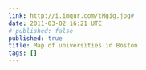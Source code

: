 ```yaml
---
link: http://i.imgur.com/tMgig.jpg#
date: 2011-03-02 16:21 UTC
# published: false
published: true
title: Map of universities in Boston
tags: []
---
```



